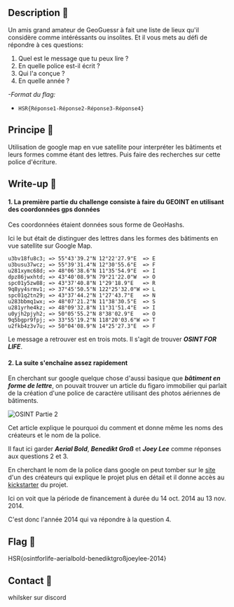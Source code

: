 ## Description :scroll:

Un amis grand amateur de GeoGuessr à fait une liste de lieux qu'il considère comme intéréssants ou insolites. Et il vous mets au défi de répondre à ces questions:

1. Quel est le message que tu peux lire ?
2. En quelle police est-il écrit ?
3. Qui l'a conçue ?
4. En quelle année ?

*-Format du flag:*

 - `HSR{Réponse1-Réponse2-Réponse3-Réponse4}`

## Principe 💭

Utilisation de google map en vue satellite pour interpréter les bâtiments et leurs formes comme étant des lettres.
Puis faire des recherches sur cette police d'écriture.

## Write-up 📝

#### 1. La première partie du challenge consiste à faire du GEOINT en utilisant des coordonnées gps données

Ces coordonnées étaient données sous forme de GeoHashs.

Ici le but était de distinguer des lettres dans les formes des bâtiments en vue satellite sur Google Map.

```
u3bv18fu8c3; => 55°43'39.2"N 12°22'27.9"E  => E
u3busu37wcz; => 55°39'31.4"N 12°30'55.6"E  => F
u281xymc68d; => 48°06'38.6"N 11°35'54.9"E  => I
dpz86jwxhtd; => 43°40'08.9"N 79°21'22.0"W  => O
spc01y5zw88; => 43°37'40.8"N 1°29'18.9"E   => R
9q8yy4srmv1; => 37°45'50.5"N 122°25'32.0"W => L
spc01q2tn29; => 43°37'44.2"N 1°27'43.7"E   => N
u283bbmq1wx; => 48°07'21.2"N 11°38'30.5"E  => S
u281yrhe4kz; => 48°09'32.8"N 11°31'51.4"E  => I
u0yjh2pjyh2; => 50°05'55.2"N 8°38'02.9"E   => O
9q5bgpr9fpj; => 33°55'19.2"N 118°20'03.6"W => T
u2fkb4z3v7u; => 50°04'08.9"N 14°25'27.3"E  => F
```

Le message a retrouver est en trois mots. Il s'agit de trouver ***OSINT FOR LIFE***.

#### 2. La suite s'enchaîne assez rapidement

En cherchant sur google quelque chose d'aussi basique que ***bâtiment en forme de lettre***, on pouvait trouver un article du figaro immobilier qui parlait de la création d'une police de caractère utilisant des photos aériennes de bâtiments.

![OSINT Partie 2](https://github.com/Whilsker/CTF-Challenges/assets/17589828/564b3ce6-dd14-4c58-9fcb-641139d67661)

Cet article explique le pourquoi du comment et donne même les noms des créateurs et le nom de la police.

Il faut ici garder ***Aerial Bold***, ***Benedikt Groß*** et ***Joey Lee*** comme réponses aux questions 2 et 3.

En cherchant le nom de la police dans google on peut tomber sur le [site](https://benedikt-gross.de/projects/the-aerial-bold-project/) d'un des créateurs qui explique le projet plus en détail et il donne accès au [kickstarter](https://www.kickstarter.com/projects/357538735/aerial-bold-kickstart-the-planetary-search-for-let) du projet.

Ici on voit que la période de financement à durée du 14 oct. 2014 au 13 nov. 2014.

C'est donc l'année 2014 qui va répondre à la question 4.

## Flag 🚩

HSR{osintforlife-aerialbold-benediktgroßjoeylee-2014}

## Contact 📲

whilsker sur discord
